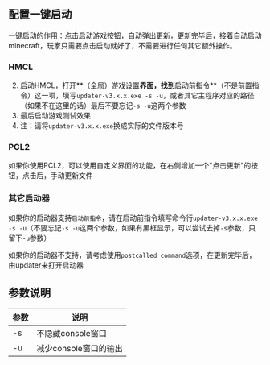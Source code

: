 ## 配置一键启动

一键启动的作用：点击启动游戏按钮，自动弹出更新，更新完毕后，接着自动启动minecraft，玩家只需要点击启动就好了，不需要进行任何其它额外操作。

### HMCL

2. 启动HMCL，打开**（全局）游戏设置**界面，找到**启动前指令**（不是前置指令）这一项，填写`updater-v3.x.x.exe -s -u`，或者其它主程序对应的路径（如果不在这里的话）最后不要忘记`-s -u`这两个参数
3. 最后启动游戏测试效果
4. 注：请将`updater-v3.x.x.exe`换成实际的文件版本号

### PCL2

如果你使用PCL2，可以使用自定义界面的功能，在右侧增加一个"点击更新"的按钮，点击后，手动更新文件

### 其它启动器

如果你的启动器支持`启动前指令`，请在启动前指令填写命令行`updater-v3.x.x.exe -s -u`（不要忘记`-s -u`这两个参数，如果有黑框显示，可以尝试去掉`-s`参数，只留下`-u`参数）

如果你的启动器不支持，请考虑使用`postcalled_command`选项，在更新完毕后，由updater来打开启动器

## 参数说明

| 参数 | 说明                  |
| ---- | --------------------- |
| -s   | 不隐藏console窗口     |
| -u   | 减少console窗口的输出 |


